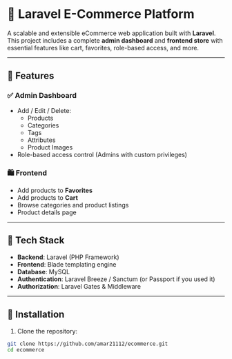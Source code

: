 # 🛒 Laravel E-Commerce Platform

A scalable and extensible eCommerce web application built with **Laravel**. This project includes a complete **admin dashboard** and **frontend store** with essential features like cart, favorites, role-based access, and more.

---

## 🚀 Features

### ✅ Admin Dashboard
- Add / Edit / Delete:
  - Products
  - Categories
  - Tags
  - Attributes
  - Product Images
- Role-based access control (Admins with custom privileges)

### 🛍️ Frontend
- Add products to **Favorites**
- Add products to **Cart**
- Browse categories and product listings
- Product details page

---

## 🧰 Tech Stack

- **Backend**: Laravel (PHP Framework)
- **Frontend**: Blade templating engine
- **Database**: MySQL
- **Authentication**: Laravel Breeze / Sanctum (or Passport if you used it)
- **Authorization**: Laravel Gates & Middleware

---

## 📂 Installation

1. Clone the repository:

```bash
git clone https://github.com/amar21112/ecommerce.git
cd ecommerce
